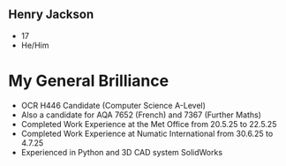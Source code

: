 ## Henry Jackson
- 17
- He/Him

# My General Brilliance
- OCR H446 Candidate (Computer Science A-Level)
- Also a candidate for AQA 7652 (French) and 7367 (Further Maths)
- Completed Work Experience at the Met Office from 20.5.25 to 22.5.25
- Completed Work Experience at Numatic International from 30.6.25 to 4.7.25
- Experienced in Python and 3D CAD system SolidWorks
<!--
**logHenry/logHenry** is a ✨ _special_ ✨ repository because its `README.md` (this file) appears on your GitHub profile.

Here are some ideas to get you started:

- 🔭 I’m currently working on ...
- 🌱 I’m currently learning ...
- 👯 I’m looking to collaborate on ...
- 🤔 I’m looking for help with ...
- 💬 Ask me about ...
- 📫 How to reach me: ...
- 😄 Pronouns: ...
- ⚡ Fun fact: ...
-->
